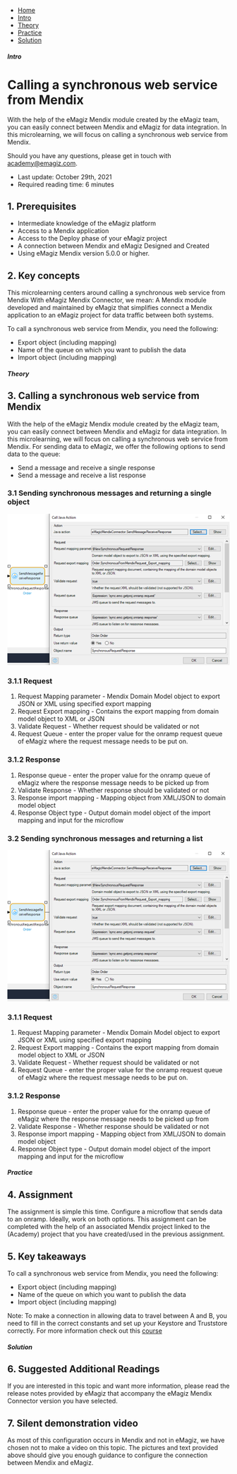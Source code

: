 <div class="ez-academy">
    <div class="ez-academy__body">
        <main class="micro-learning">
        <ul class="doc-nav">
            <li class="doc-nav__item"><a href="../../docs/microlearning/intermediate-mendix-connectivity-index" class="doc-nav__link">Home</a></li>
            <li class="doc-nav__item"><a href="#intro" class="doc-nav__link">Intro</a></li>
            <li class="doc-nav__item"><a href="#theory" class="doc-nav__link">Theory</a></li>
            <li class="doc-nav__item"><a href="#practice" class="doc-nav__link">Practice</a></li>
            <li class="doc-nav__item"><a href="#solution" class="doc-nav__link">Solution</a></li>
        </ul>

<div class="doc">

##### Intro

# Calling a synchronous web service from Mendix

With the help of the eMagiz Mendix module created by the eMagiz team, you can easily connect between Mendix and eMagiz for data integration. In this microlearning, we will focus on calling a synchronous web service from Mendix.

Should you have any questions, please get in touch with academy@emagiz.com.

- Last update: October 29th, 2021
- Required reading time: 6 minutes 

## 1. Prerequisites
- Intermediate knowledge of the eMagiz platform
- Access to a Mendix application
- Access to the Deploy phase of your eMagiz project
- A connection between Mendix and eMagiz Designed and Created
- Using eMagiz Mendix version 5.0.0 or higher.

## 2. Key concepts
This microlearning centers around calling a synchronous web service from Mendix
With eMagiz Mendix Connector, we mean: A Mendix module developed and maintained by eMagiz that simplifies connect a Mendix application to an eMagiz project for data traffic between both systems.

To call a synchronous web service from Mendix, you need the following:

- Export object (including mapping)
- Name of the queue on which you want to publish the data
- Import object (including mapping)

##### Theory

## 3. Calling a synchronous web service from Mendix

With the help of the eMagiz Mendix module created by the eMagiz team, you can easily connect between Mendix and eMagiz for data integration. In this microlearning, we will focus on calling a synchronous web service from Mendix. For sending data to eMagiz, we offer the following options to send data to the queue:
- Send a message and receive a single response
- Send a message and receive a list response


### 3.1 Sending synchronous messages and returning a single object

<p align="center"><img src="../../img/microlearning/intermediate-mendix-connectivity-calling-an-asynchronous-webservice-from-mendix-send-sync-message-single-object-java.png"></p>

### 3.1.1 Request
1. Request Mapping parameter - Mendix Domain Model object to export JSON or XML using specified export mapping
2. Request Export mapping - Contains the export mapping from domain model object to XML or JSON
3. Validate Request - Whether request should be validated or not
4. Request Queue - enter the proper value for the onramp request queue of eMagiz where the request message needs to be put on.

### 3.1.2 Response
1. Response queue - enter the proper value for the onramp queue of eMagiz where the response message needs to be picked up from
2. Validate Response - Whether response should be validated or not
3. Response import mapping - Mapping object from XML/JSON to domain model object
4. Response Object type - Output domain model object of the import mapping and input for the microflow

### 3.2 Sending synchronous messages and returning a list

<p align="center"><img src="../../img/microlearning/intermediate-mendix-connectivity-calling-an-asynchronous-webservice-from-mendix-send-sync-message-single-object-java.png"></p>

### 3.1.1 Request
1. Request Mapping parameter - Mendix Domain Model object to export JSON or XML using specified export mapping
2. Request Export mapping - Contains the export mapping from domain model object to XML or JSON
3. Validate Request - Whether request should be validated or not
4. Request Queue - enter the proper value for the onramp request queue of eMagiz where the request message needs to be put on.

### 3.1.2 Response
1. Response queue - enter the proper value for the onramp queue of eMagiz where the response message needs to be picked up from
2. Validate Response - Whether response should be validated or not
3. Response import mapping - Mapping object from XML/JSON to domain model object
4. Response Object type - Output domain model object of the import mapping and input for the microflow

##### Practice

## 4. Assignment

The assignment is simple this time. Configure a microflow that sends data to an onramp. Ideally, work on both options.
This assignment can be completed with the help of an associated Mendix project linked to the (Academy) project that you have created/used in the previous assignment.

## 5. Key takeaways

To call a synchronous web service from Mendix, you need the following:

- Export object (including mapping)
- Name of the queue on which you want to publish the data
- Import object (including mapping)

Note: To make a connection in allowing data to travel between A and B, you need to fill in the correct constants and set up your Keystore and Truststore correctly. For more information check out this [course](novice-mendix-connectivity-index.md)

##### Solution

## 6. Suggested Additional Readings

If you are interested in this topic and want more information, please read the release notes provided by eMagiz that accompany the eMagiz Mendix Connector version you have selected.

## 7. Silent demonstration video

As most of this configuration occurs in Mendix and not in eMagiz, we have chosen not to make a video on this topic. 
The pictures and text provided above should give you enough guidance to configure the connection between Mendix and eMagiz.

</div>
</main>
</div>
</div>